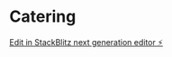 # Catering

[Edit in StackBlitz next generation editor ⚡️](https://stackblitz.com/~/github.com/Pakzone1/Catering)